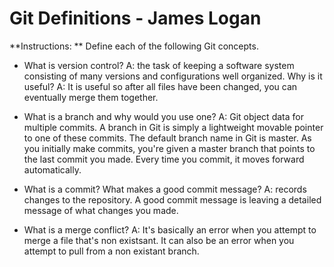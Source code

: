 # Git Definitions - James Logan

**Instructions: ** Define each of the following Git concepts.

* What is version control? A: the task of keeping a software system consisting of many versions and configurations well organized. Why is it useful? A: It is useful so after all files have been changed, you can eventually merge them together. 

* What is a branch and why would you use one? A: Git object data for multiple commits. A branch in Git is simply a lightweight movable pointer to one of these commits. The default branch name in Git is master. As you initially make commits, you're given a master branch that points to the last commit you made. Every time you commit, it moves forward automatically. 

* What is a commit? What makes a good commit message? A: records changes to the repository. A good commit message is leaving a detailed message of what changes you made. 

* What is a merge conflict? A: It's basically an error when you attempt to merge a file that's non existsant. It can also be an error when you attempt to pull from a non existant branch. 